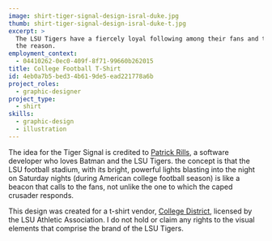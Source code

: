 ```yaml
---
image: shirt-tiger-signal-design-isral-duke.jpg
thumb: shirt-tiger-signal-design-isral-duke-t.jpg
excerpt: >
  The LSU Tigers have a fiercely loyal following among their fans and this t-shirt design demonstrates
  the reason.
employment_context:
  - 04410262-0ec0-409f-8f71-99660b262015
title: College Football T-Shirt
id: 4eb0a7b5-bed3-4b61-9de5-ead221778a6b
project_roles:
  - graphic-designer
project_type:
  - shirt
skills:
  - graphic-design
  - illustration
---
```

<p>The idea for the Tiger Signal is credited to <a href="http://www.collegedistrict.com/" target="_blank">Patrick Rills</a>, a software developer who loves Batman and the LSU Tigers. the concept is that the LSU football stadium, with its bright, powerful lights blasting into the night on Saturday nights (during American college football season) is like a beacon that calls to the fans, not unlike the one to which the caped crusader responds.
</p>
<p>This design was created for a t-shirt vendor, <a href="http://www.collegedistrict.com/" target="_blank">College District</a>, licensed by the LSU Athletic Association. I do not hold or claim any rights to the visual elements that comprise the brand of the LSU Tigers.
</p>